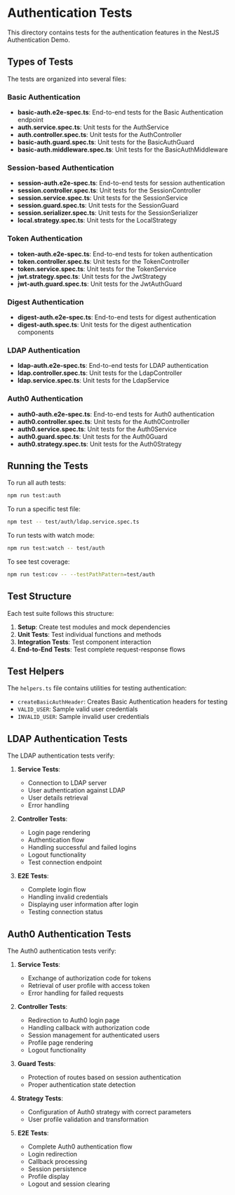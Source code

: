 # Authentication Tests

This directory contains tests for the authentication features in the NestJS Authentication Demo.

## Types of Tests

The tests are organized into several files:

### Basic Authentication
- **basic-auth.e2e-spec.ts**: End-to-end tests for the Basic Authentication endpoint
- **auth.service.spec.ts**: Unit tests for the AuthService
- **auth.controller.spec.ts**: Unit tests for the AuthController
- **basic-auth.guard.spec.ts**: Unit tests for the BasicAuthGuard
- **basic-auth.middleware.spec.ts**: Unit tests for the BasicAuthMiddleware

### Session-based Authentication
- **session-auth.e2e-spec.ts**: End-to-end tests for session authentication
- **session.controller.spec.ts**: Unit tests for the SessionController
- **session.service.spec.ts**: Unit tests for the SessionService
- **session.guard.spec.ts**: Unit tests for the SessionGuard
- **session.serializer.spec.ts**: Unit tests for the SessionSerializer
- **local.strategy.spec.ts**: Unit tests for the LocalStrategy

### Token Authentication
- **token-auth.e2e-spec.ts**: End-to-end tests for token authentication
- **token.controller.spec.ts**: Unit tests for the TokenController
- **token.service.spec.ts**: Unit tests for the TokenService
- **jwt.strategy.spec.ts**: Unit tests for the JwtStrategy
- **jwt-auth.guard.spec.ts**: Unit tests for the JwtAuthGuard

### Digest Authentication
- **digest-auth.e2e-spec.ts**: End-to-end tests for digest authentication
- **digest-auth.spec.ts**: Unit tests for the digest authentication components

### LDAP Authentication
- **ldap-auth.e2e-spec.ts**: End-to-end tests for LDAP authentication
- **ldap.controller.spec.ts**: Unit tests for the LdapController
- **ldap.service.spec.ts**: Unit tests for the LdapService

### Auth0 Authentication
- **auth0-auth.e2e-spec.ts**: End-to-end tests for Auth0 authentication
- **auth0.controller.spec.ts**: Unit tests for the Auth0Controller
- **auth0.service.spec.ts**: Unit tests for the Auth0Service
- **auth0.guard.spec.ts**: Unit tests for the Auth0Guard
- **auth0.strategy.spec.ts**: Unit tests for the Auth0Strategy

## Running the Tests

To run all auth tests:

```bash
npm run test:auth
```

To run a specific test file:

```bash
npm test -- test/auth/ldap.service.spec.ts
```

To run tests with watch mode:

```bash
npm run test:watch -- test/auth
```

To see test coverage:

```bash
npm run test:cov -- --testPathPattern=test/auth
```

## Test Structure

Each test suite follows this structure:

1. **Setup**: Create test modules and mock dependencies
2. **Unit Tests**: Test individual functions and methods
3. **Integration Tests**: Test component interaction
4. **End-to-End Tests**: Test complete request-response flows

## Test Helpers

The `helpers.ts` file contains utilities for testing authentication:

- `createBasicAuthHeader`: Creates Basic Authentication headers for testing
- `VALID_USER`: Sample valid user credentials
- `INVALID_USER`: Sample invalid user credentials

## LDAP Authentication Tests

The LDAP authentication tests verify:

1. **Service Tests**: 
   - Connection to LDAP server
   - User authentication against LDAP
   - User details retrieval
   - Error handling

2. **Controller Tests**:
   - Login page rendering
   - Authentication flow
   - Handling successful and failed logins
   - Logout functionality
   - Test connection endpoint

3. **E2E Tests**:
   - Complete login flow
   - Handling invalid credentials
   - Displaying user information after login
   - Testing connection status

## Auth0 Authentication Tests

The Auth0 authentication tests verify:

1. **Service Tests**:
   - Exchange of authorization code for tokens
   - Retrieval of user profile with access token
   - Error handling for failed requests

2. **Controller Tests**:
   - Redirection to Auth0 login page
   - Handling callback with authorization code
   - Session management for authenticated users
   - Profile page rendering
   - Logout functionality

3. **Guard Tests**:
   - Protection of routes based on session authentication
   - Proper authentication state detection

4. **Strategy Tests**:
   - Configuration of Auth0 strategy with correct parameters
   - User profile validation and transformation

5. **E2E Tests**:
   - Complete Auth0 authentication flow
   - Login redirection
   - Callback processing
   - Session persistence
   - Profile display
   - Logout and session clearing 